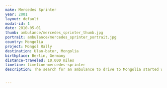 ```yaml
---
make: Mercedes Sprinter
year: 2001
layout: default
modal-id: 1
date: 2010-05-01
thumb: ambulance/mercedes_sprinter_thumb.jpg
portrait: ambulance/mercedes_sprinter_portrait.jpg
country: Mongolia
project: Mongol Rally
destination: Ulan-bator, Mongolia
birthplace: Berlin, Germany
distance-traveled: 10,000 miles
timeline: timeline-mercedes-sprinter
description: The search for an ambulance to drive to Mongolia started with Google searches for "use ambulance Europe". Listings weren't hard to find. Putting down a 500 euro deposit wasn't hard either. But the final step of completing the purchase was a complete unknown. We had no idea what the German equivalent to the American DMV. Not one to let the unknown  stop us from reaching Mongolia, Stephen bought a plane ticket to Berlin to complete the mission. Over the course of the week, Stephen recruited a new teammate in Berlin and finally The trip proved to be yet another leg of the adventure. Stephen didn't complete the purchase, instead we recruited a teammate Lillie. We entrusted her the task of finding the ambulance. Lillie eventually zeroed in an a 2001 Mercedes Sprinter Ambulance. 


---
```

